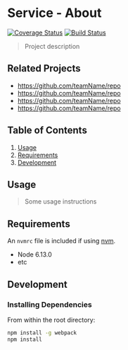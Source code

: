 # Service - About

[![Coverage Status](https://coveralls.io/repos/github/Ingenuity-rpt26/shane-service-about/badge.svg?branch=setup)](https://coveralls.io/github/Ingenuity-rpt26/shane-service-about?branch=setup)
[![Build Status](https://www.travis-ci.com/Ingenuity-rpt26/shane-service-about.svg?branch=main)](https://www.travis-ci.com/Ingenuity-rpt26/shane-service-about)

> Project description

## Related Projects

  - https://github.com/teamName/repo
  - https://github.com/teamName/repo
  - https://github.com/teamName/repo
  - https://github.com/teamName/repo

## Table of Contents

1. [Usage](#Usage)
1. [Requirements](#requirements)
1. [Development](#development)

## Usage

> Some usage instructions

## Requirements

An `nvmrc` file is included if using [nvm](https://github.com/creationix/nvm).

- Node 6.13.0
- etc

## Development

### Installing Dependencies

From within the root directory:

```sh
npm install -g webpack
npm install
```

